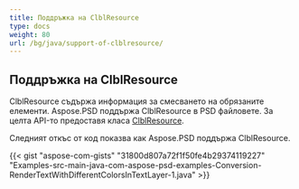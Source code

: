 ```yaml
---
title: Поддръжка на ClblResource
type: docs
weight: 80
url: /bg/java/support-of-clblresource/
---
```


## **Поддръжка на ClblResource**
ClblResource съдържа информация за смесването на обрязаните елементи. Aspose.PSD поддържа ClblResource в PSD файловете. За целта API-то предоставя класа [ClblResource](https://reference.aspose.com/java/psd/com.aspose.psd.fileformats.psd.layers.layerresources/ClblResource).

Следният откъс от код показва как Aspose.PSD поддържа ClblResource.

{{< gist "aspose-com-gists" "31800d807a72f1f50fe4b29374119227" "Examples-src-main-java-com-aspose-psd-examples-Conversion-RenderTextWithDifferentColorsInTextLayer-1.java" >}}
